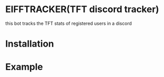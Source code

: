 # EIFFTRACKER(TFT discord tracker)
this bot tracks the TFT stats of registered users in a discord

# Installation

# Example
